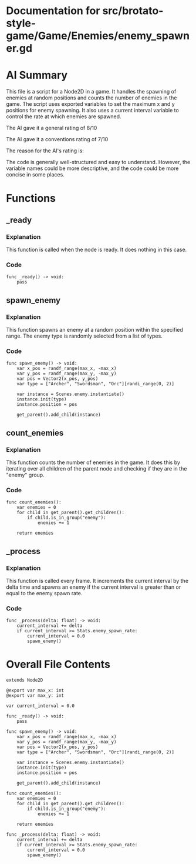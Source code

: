 # Documentation for src/brotato-style-game/Game/Enemies/enemy_spawner.gd

# AI Summary
This file is a script for a Node2D in a game. It handles the spawning of enemies at random positions and counts the number of enemies in the game. The script uses exported variables to set the maximum x and y positions for enemy spawning. It also uses a current interval variable to control the rate at which enemies are spawned.

The AI gave it a general rating of 8/10

The AI gave it a conventions rating of 7/10

The reason for the AI's rating is:

The code is generally well-structured and easy to understand. However, the variable names could be more descriptive, and the code could be more concise in some places.
# Functions

## _ready
### Explanation
This function is called when the node is ready. It does nothing in this case.
### Code
```gdscript
func _ready() -> void:
	pass
```

## spawn_enemy
### Explanation
This function spawns an enemy at a random position within the specified range. The enemy type is randomly selected from a list of types.
### Code
```gdscript
func spawn_enemy() -> void:
	var x_pos = randf_range(max_x, -max_x)
	var y_pos = randf_range(max_y, -max_y)
	var pos = Vector2(x_pos, y_pos)
	var type = ["Archer", "Swordsman", "Orc"][randi_range(0, 2)]
	
	var instance = Scenes.enemy.instantiate()
	instance.init(type)
	instance.position = pos
	
	get_parent().add_child(instance)
```

## count_enemies
### Explanation
This function counts the number of enemies in the game. It does this by iterating over all children of the parent node and checking if they are in the "enemy" group.
### Code
```gdscript
func count_enemies():
	var enemies = 0
	for child in get_parent().get_children():
		if child.is_in_group("enemy"):
			enemies += 1
	
	return enemies
```

## _process
### Explanation
This function is called every frame. It increments the current interval by the delta time and spawns an enemy if the current interval is greater than or equal to the enemy spawn rate.
### Code
```gdscript
func _process(delta: float) -> void:
	current_interval += delta
	if current_interval >= Stats.enemy_spawn_rate:
		current_interval = 0.0
		spawn_enemy()
```
# Overall File Contents
```gdscript
extends Node2D

@export var max_x: int
@export var max_y: int

var current_interval = 0.0

func _ready() -> void:
	pass

func spawn_enemy() -> void:
	var x_pos = randf_range(max_x, -max_x)
	var y_pos = randf_range(max_y, -max_y)
	var pos = Vector2(x_pos, y_pos)
	var type = ["Archer", "Swordsman", "Orc"][randi_range(0, 2)]
	
	var instance = Scenes.enemy.instantiate()
	instance.init(type)
	instance.position = pos
	
	get_parent().add_child(instance)

func count_enemies():
	var enemies = 0
	for child in get_parent().get_children():
		if child.is_in_group("enemy"):
			enemies += 1
	
	return enemies

func _process(delta: float) -> void:
	current_interval += delta
	if current_interval >= Stats.enemy_spawn_rate:
		current_interval = 0.0
		spawn_enemy()

```
